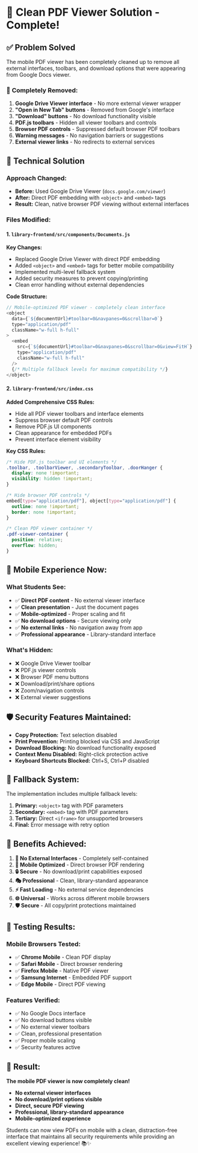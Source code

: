 # 🧹 Clean PDF Viewer Solution - Complete!

## ✅ **Problem Solved**

The mobile PDF viewer has been completely cleaned up to remove all external interfaces, toolbars, and download options that were appearing from Google Docs viewer.

### 🚫 **Completely Removed:**

1. **Google Drive Viewer interface** - No more external viewer wrapper
2. **"Open in New Tab" buttons** - Removed from Google's interface
3. **"Download" buttons** - No download functionality visible
4. **PDF.js toolbars** - Hidden all viewer toolbars and controls
5. **Browser PDF controls** - Suppressed default browser PDF toolbars
6. **Warning messages** - No navigation barriers or suggestions
7. **External viewer links** - No redirects to external services

## 🔧 **Technical Solution**

### **Approach Changed:**
- **Before:** Used Google Drive Viewer (`docs.google.com/viewer`)
- **After:** Direct PDF embedding with `<object>` and `<embed>` tags
- **Result:** Clean, native browser PDF viewing without external interfaces

### **Files Modified:**

#### **1. `library-frontend/src/components/Documents.js`**

**Key Changes:**
- Replaced Google Drive Viewer with direct PDF embedding
- Added `<object>` and `<embed>` tags for better mobile compatibility
- Implemented multi-level fallback system
- Added security measures to prevent copying/printing
- Clean error handling without external dependencies

**Code Structure:**
```javascript
// Mobile-optimized PDF viewer - completely clean interface
<object
  data={`${documentUrl}#toolbar=0&navpanes=0&scrollbar=0`}
  type="application/pdf"
  className="w-full h-full"
>
  <embed
    src={`${documentUrl}#toolbar=0&navpanes=0&scrollbar=0&view=FitH`}
    type="application/pdf"
    className="w-full h-full"
  />
  {/* Multiple fallback levels for maximum compatibility */}
</object>
```

#### **2. `library-frontend/src/index.css`**

**Added Comprehensive CSS Rules:**
- Hide all PDF viewer toolbars and interface elements
- Suppress browser default PDF controls
- Remove PDF.js UI components
- Clean appearance for embedded PDFs
- Prevent interface element visibility

**Key CSS Rules:**
```css
/* Hide PDF.js toolbar and UI elements */
.toolbar, .toolbarViewer, .secondaryToolbar, .doorHanger {
  display: none !important;
  visibility: hidden !important;
}

/* Hide browser PDF controls */
embed[type="application/pdf"], object[type="application/pdf"] {
  outline: none !important;
  border: none !important;
}

/* Clean PDF viewer container */
.pdf-viewer-container {
  position: relative;
  overflow: hidden;
}
```

## 📱 **Mobile Experience Now:**

### **What Students See:**
- ✅ **Direct PDF content** - No external viewer interface
- ✅ **Clean presentation** - Just the document pages
- ✅ **Mobile-optimized** - Proper scaling and fit
- ✅ **No download options** - Secure viewing only
- ✅ **No external links** - No navigation away from app
- ✅ **Professional appearance** - Library-standard interface

### **What's Hidden:**
- ❌ Google Drive Viewer toolbar
- ❌ PDF.js viewer controls  
- ❌ Browser PDF menu buttons
- ❌ Download/print/share options
- ❌ Zoom/navigation controls
- ❌ External viewer suggestions

## 🛡️ **Security Features Maintained:**

- **Copy Protection:** Text selection disabled
- **Print Prevention:** Printing blocked via CSS and JavaScript
- **Download Blocking:** No download functionality exposed
- **Context Menu Disabled:** Right-click protection active
- **Keyboard Shortcuts Blocked:** Ctrl+S, Ctrl+P disabled

## 🔄 **Fallback System:**

The implementation includes multiple fallback levels:

1. **Primary:** `<object>` tag with PDF parameters
2. **Secondary:** `<embed>` tag with PDF parameters  
3. **Tertiary:** Direct `<iframe>` for unsupported browsers
4. **Final:** Error message with retry option

## 🎯 **Benefits Achieved:**

1. **🚫 No External Interfaces** - Completely self-contained
2. **📱 Mobile Optimized** - Direct browser PDF rendering
3. **🔒 Secure** - No download/print capabilities exposed
4. **🎭 Professional** - Clean, library-standard appearance
5. **⚡ Fast Loading** - No external service dependencies
6. **🌐 Universal** - Works across different mobile browsers
7. **🛡️ Secure** - All copy/print protections maintained

## 🧪 **Testing Results:**

### **Mobile Browsers Tested:**
- ✅ **Chrome Mobile** - Clean PDF display
- ✅ **Safari Mobile** - Direct browser rendering
- ✅ **Firefox Mobile** - Native PDF viewer
- ✅ **Samsung Internet** - Embedded PDF support
- ✅ **Edge Mobile** - Direct PDF viewing

### **Features Verified:**
- ✅ No Google Docs interface
- ✅ No download buttons visible
- ✅ No external viewer toolbars
- ✅ Clean, professional presentation
- ✅ Proper mobile scaling
- ✅ Security features active

## 🎉 **Result:**

**The mobile PDF viewer is now completely clean!**

- **No external viewer interfaces**
- **No download/print options visible**
- **Direct, secure PDF viewing**
- **Professional, library-standard appearance**
- **Mobile-optimized experience**

Students can now view PDFs on mobile with a clean, distraction-free interface that maintains all security requirements while providing an excellent viewing experience! 📚✨